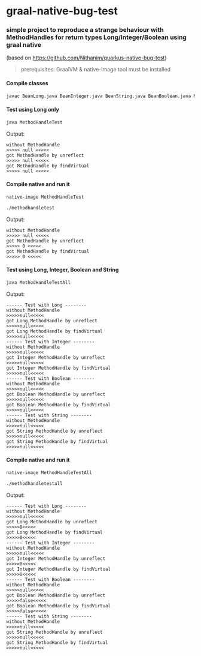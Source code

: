 # graal-native-bug-test
### simple project to reproduce a strange behaviour with MethodHandles for return types Long/Integer/Boolean using graal native
(based on https://github.com/Nithanim/quarkus-native-bug-test)

> prerequisites: GraalVM & native-image tool must be installed 

#### Compile classes
```sh
javac BeanLong.java BeanInteger.java BeanString.java BeanBoolean.java MethodHandleTest.java MethodHandleTestAll.java
````

#### Test using Long only

```sh
java MethodHandleTest
```

Output:
```
without MethodHandle
>>>>> null <<<<<
got MethodHandle by unreflect
>>>>> null <<<<<
got MethodHandle by findVirtual
>>>>> null <<<<<
```

#### Compile native and run it
```sh
native-image MethodHandleTest
```

```sh
./methodhandletest
```

Output:
```
without MethodHandle
>>>>> null <<<<<
got MethodHandle by unreflect
>>>>> 0 <<<<<
got MethodHandle by findVirtual
>>>>> 0 <<<<<
```

#### Test using Long, Integer, Boolean and String

```sh
java MethodHandleTestAll
```

Output:
```
------ Test with Long --------
without MethodHandle
>>>>>null<<<<<
got Long MethodHandle by unreflect
>>>>>null<<<<<
got Long MethodHandle by findVirtual
>>>>>null<<<<<
------ Test with Integer --------
without MethodHandle
>>>>>null<<<<<
got Integer MethodHandle by unreflect
>>>>>null<<<<<
got Integer MethodHandle by findVirtual
>>>>>null<<<<<
------ Test with Boolean --------
without MethodHandle
>>>>>null<<<<<
got Boolean MethodHandle by unreflect
>>>>>null<<<<<
got Boolean MethodHandle by findVirtual
>>>>>null<<<<<
------ Test with String --------
without MethodHandle
>>>>>null<<<<<
got String MethodHandle by unreflect
>>>>>null<<<<<
got String MethodHandle by findVirtual
>>>>>null<<<<<

```

#### Compile native and run it
```sh
native-image MethodHandleTestAll
```

```sh
./methodhandletestall
```

Output:
```
------ Test with Long --------
without MethodHandle
>>>>>null<<<<<
got Long MethodHandle by unreflect
>>>>>0<<<<<
got Long MethodHandle by findVirtual
>>>>>0<<<<<
------ Test with Integer --------
without MethodHandle
>>>>>null<<<<<
got Integer MethodHandle by unreflect
>>>>>0<<<<<
got Integer MethodHandle by findVirtual
>>>>>0<<<<<
------ Test with Boolean --------
without MethodHandle
>>>>>null<<<<<
got Boolean MethodHandle by unreflect
>>>>>false<<<<<
got Boolean MethodHandle by findVirtual
>>>>>false<<<<<
------ Test with String --------
without MethodHandle
>>>>>null<<<<<
got String MethodHandle by unreflect
>>>>>null<<<<<
got String MethodHandle by findVirtual
>>>>>null<<<<<

```
